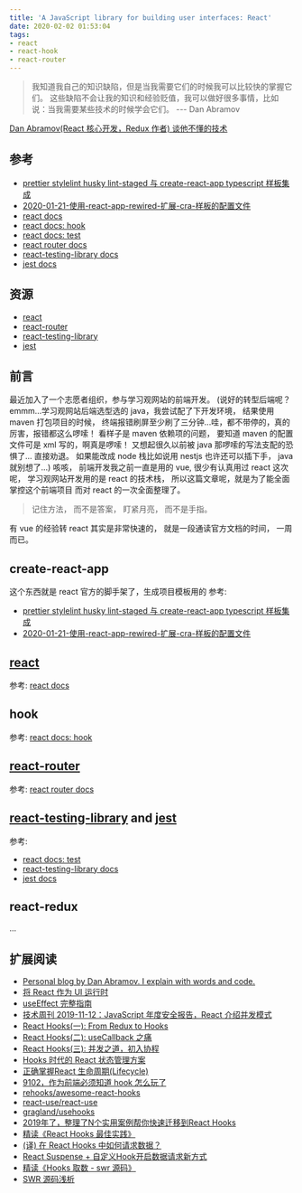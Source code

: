 ```yaml
---
title: 'A JavaScript library for building user interfaces: React'
date: 2020-02-02 01:53:04
tags:
- react
- react-hook
- react-router
---
```


[prettier stylelint husky lint-staged 与 create-react-app typescript 样板集成]: https://floatsyi.com/2020/01/19/prettier-stylelint-husky-lint-staged-%E4%B8%8E-create-react-app-typescript-%E6%A0%B7%E6%9D%BF%E9%9B%86%E6%88%90/
[react]: https://github.com/facebook/react
[react-router]: https://github.com/ReactTraining/react-router
[react-testing-library]: https://github.com/testing-library/react-testing-library
[react-testing-library docs]: https://testing-library.com/docs/react-testing-library/intro
[jest]: https://github.com/facebook/jest
[react docs]: https://zh-hans.reactjs.org/docs/getting-started.html
[react docs: hook]: https://zh-hans.reactjs.org/docs/hooks-intro.html
[react docs: test]: https://zh-hans.reactjs.org/docs/testing.html
[react router docs]: https://reacttraining.com/react-router/web/example/basic
[jest docs]: https://jestjs.io/docs/en/getting-started
[2020-01-21-使用-react-app-rewired-扩展-cra-样板的配置文件]: https://floatsyi.com/2020/01/21/%E4%BD%BF%E7%94%A8-react-app-rewired-%E6%89%A9%E5%B1%95-cra-%E6%A0%B7%E6%9D%BF%E7%9A%84%E9%85%8D%E7%BD%AE%E6%96%87%E4%BB%B6/

> 我知道我自己的知识缺陷，但是当我需要它们的时候我可以比较快的掌握它们。
这些缺陷不会让我的知识和经验贬值，我可以做好很多事情，比如说：当我需要某些技术的时候学会它们。
--- Dan Abramov

[Dan Abramov(React 核心开发，Redux 作者) 谈他不懂的技术](https://zhuanlan.zhihu.com/p/53587347)

## 参考

- [prettier stylelint husky lint-staged 与 create-react-app typescript 样板集成][]
- [2020-01-21-使用-react-app-rewired-扩展-cra-样板的配置文件][]
- [react docs][]
- [react docs: hook][]
- [react docs: test][]
- [react router docs][]
- [react-testing-library docs][]
- [jest docs][]

## 资源

- [react][]
- [react-router][]
- [react-testing-library][]
- [jest][]

## 前言

最近加入了一个志愿者组织，参与学习观网站的前端开发。
(说好的转型后端呢？emmm...学习观网站后端选型选的 java，我尝试配了下开发环境，
结果使用 maven 打包项目的时候， 终端报错刷屏至少刷了三分钟...哇，都不带停的，真的厉害，报错都这么啰嗦！
看样子是 maven 依赖项的问题， 要知道 maven 的配置文件可是 xml 写的，啊真是啰嗦！
又想起很久以前被 java 那啰嗦的写法支配的恐惧了... 直接劝退。
如果能改成 node 栈比如说用 nestjs 也许还可以插下手， java 就别想了...)
咳咳， 前端开发我之前一直是用的 vue, 很少有认真用过 react
这次呢， 学习观网站开发用的是 react 的技术栈， 所以这篇文章呢，就是为了能全面掌控这个前端项目
而对 react 的一次全面整理了。

> 记住方法， 而不是答案， 盯紧月亮， 而不是手指。

有 vue 的经验转 react 其实是非常快速的， 就是一段通读官方文档的时间， 一周而已。

## create-react-app

这个东西就是 react 官方的脚手架了，生成项目模板用的
参考:

- [prettier stylelint husky lint-staged 与 create-react-app typescript 样板集成][]
- [2020-01-21-使用-react-app-rewired-扩展-cra-样板的配置文件][]

## [react][]

参考: [react docs][]

## hook

参考: [react docs: hook][]

## [react-router][]

参考: [react router docs][]

## [react-testing-library][] and [jest][]

参考:
- [react docs: test][]
- [react-testing-library docs][]
- [jest docs][]

## react-redux

...

## 扩展阅读

- [Personal blog by Dan Abramov. I explain with words and code.](https://overreacted.io/)
- [将 React 作为 UI 运行时](https://overreacted.io/zh-hans/react-as-a-ui-runtime/)
- [useEffect 完整指南](https://overreacted.io/zh-hans/a-complete-guide-to-useeffect/#tldr)
- [技术周刊 2019-11-12：JavaScript 年度安全报告，React 介绍并发模式](https://zhuanlan.zhihu.com/p/91501173)
- [React Hooks(一): From Redux to Hooks](https://zhuanlan.zhihu.com/p/83552786)
- [React Hooks(二): useCallback 之痛](https://zhuanlan.zhihu.com/p/98554943)
- [React Hooks(三): 并发之道，初入协程](https://zhuanlan.zhihu.com/p/99977314)
- [Hooks 时代的 React 状态管理方案](https://zhuanlan.zhihu.com/p/68434464)
- [正确掌握React 生命周期(Lifecycle)](https://zhuanlan.zhihu.com/p/24926575)
- [9102，作为前端必须知道 hook 怎么玩了](https://juejin.im/post/5d00a67cf265da1b8a4f156f)
- [rehooks/awesome-react-hooks](https://github.com/rehooks/awesome-react-hooks)
- [react-use/react-use](https://github.com/streamich/react-use)
- [gragland/usehooks](https://github.com/gragland/usehooks)
- [2019年了，整理了N个实用案例帮你快速迁移到React Hooks](https://juejin.im/post/5d594ea5518825041301bbcb#heading-1)
- [精读《React Hooks 最佳实践》](https://zhuanlan.zhihu.com/p/81752821)
- [(译) 在 React Hooks 中如何请求数据？](https://juejin.im/post/5c98fb35518825157172acc6)
- [React Suspense + 自定义Hook开启数据请求新方式](https://juejin.im/post/5dc953235188250c6c41683e)
- [精读《Hooks 取数 - swr 源码》](https://zhuanlan.zhihu.com/p/91228591)
- [SWR 源码浅析](https://juejin.im/post/5de72afbe51d45584f536f57)


